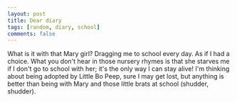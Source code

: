 ```yaml
---
layout: post
title: Dear diary
tags: [random, diary, school]
comments: false
---
```


What is it with that Mary girl?  Dragging me to school every day. As if I had a choice.  What you don't hear in those nursery rhymes is that she starves me if I don't go to school with her; it's the only way I can stay alive!  I'm thinking about being adopted by Little Bo Peep, sure I may get lost, but anything is better than being with Mary and those little brats at school (shudder, shudder).
